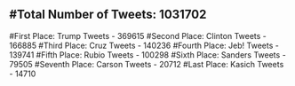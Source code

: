 #Total Number of Tweets: 1031702 
---
#First Place: Trump Tweets - 369615
#Second Place: Clinton Tweets - 166885
#Third Place: Cruz Tweets - 140236
#Fourth Place: Jeb! Tweets - 139741
#Fifth Place: Rubio Tweets - 100298
#Sixth Place: Sanders Tweets - 79505
#Seventh Place: Carson Tweets - 20712
#Last Place: Kasich Tweets - 14710

